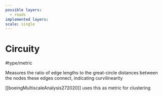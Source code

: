 ```yaml
---
possible layers:
  - roads
implemented layers: 
scale: single
---
```

# Circuity
#type/metric

Measures the ratio of edge lengths to the great-circle distances between the nodes these edges connect, indicating curvilinearity

[[boeingMultiscaleAnalysis272020]] uses this as metric for clustering